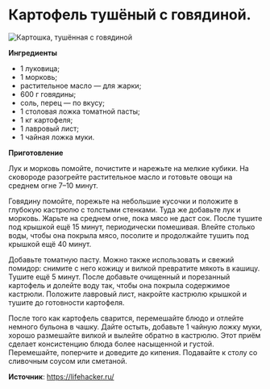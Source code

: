 # Картофель тушёный с говядиной.

![Картошка, тушённая с говядиной](/images/Kulinar/Second/tush-potato-beaf.jpg 'Картошка, тушённая с говядиной')

**Ингредиенты**

- 1 луковица;
- 1 морковь;
- растительное масло — для жарки;
- 600 г говядины;
- соль, перец — по вкусу;
- 1 столовая ложка томатной пасты;
- 1 кг картофеля;
- 1 лавровый лист;
- 1 чайная ложка муки.

**Приготовление**

Лук и морковь помойте, почистите и нарежьте на мелкие кубики. На сковороде разогрейте растительное масло и готовьте овощи на среднем огне 7–10 минут.

Говядину помойте, порежьте на небольшие кусочки и положите в глубокую кастрюлю с толстыми стенками. Туда же добавьте лук и морковь. Жарьте на среднем огне, пока мясо не даст сок. После тушите под крышкой ещё 15 минут, периодически помешивая. Влейте столько воды, чтобы она покрыла мясо, посолите и продолжайте тушить под крышкой ещё 40 минут.

Добавьте томатную пасту. Можно также использовать и свежий помидор: снимите с него кожицу и вилкой превратите мякоть в кашицу. Тушите ещё 5 минут. После добавьте очищенный и порезанный картофель и долейте воду так, чтобы она покрыла содержимое кастрюли. Положите лавровый лист, накройте кастрюлю крышкой и тушите до готовности картофеля.

После того как картофель сварится, перемешайте блюдо и отлейте немного бульона в чашку. Дайте остыть, добавьте 1 чайную ложку муки, хорошо размешайте вилкой и вылейте обратно в кастрюлю. Этот приём сделает консистенцию блюда более насыщенной и густой. Перемешайте, поперчите и доведите до кипения. Подавайте к столу со сливочным соусом или сметаной.

**Источник**: https://lifehacker.ru/
